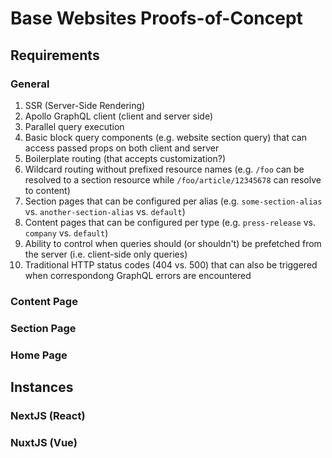 # Base Websites Proofs-of-Concept

## Requirements
### General
1. SSR (Server-Side Rendering)
2. Apollo GraphQL client (client and server side)
3. Parallel query execution
4. Basic block query components (e.g. website section query) that can access passed props on both client and server
5. Boilerplate routing (that accepts customization?)
6. Wildcard routing without prefixed resource names (e.g. `/foo` can be resolved to a section resource while `/foo/article/12345678` can resolve to content)
7. Section pages that can be configured per alias (e.g. `some-section-alias` vs. `another-section-alias` vs. `default`)
8. Content pages that can be configured per type (e.g. `press-release` vs. `company` vs. `default`)
9. Ability to control when queries should (or shouldn't) be prefetched from the server (i.e. client-side only queries)
10. Traditional HTTP status codes (404 vs. 500) that can also be triggered when correspondong GraphQL errors are encountered

### Content Page
### Section Page
### Home Page

## Instances

### NextJS (React)

### NuxtJS (Vue)
